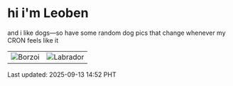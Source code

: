 # hi i'm Leoben

and i like dogs—so have some random dog pics that change whenever my CRON feels like it

|  |  |
|--------|----------|
| ![Borzoi](https://random-dog-vercel.vercel.app/api/random-borzoi?v=1757746354) | ![Labrador](https://random-dog-vercel.vercel.app/api/random-labrador?v=1757746354) |

Last updated: 2025-09-13 14:52 PHT
